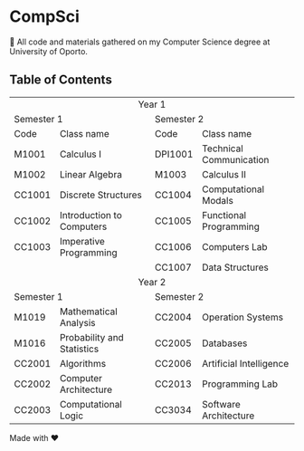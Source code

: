 # CompSci
:book: All code and materials gathered on my Computer Science degree at University  of Oporto.

## Table of Contents

<table>
  <!-- Year 1 -->
  <tr>
    <td colspan="4" style="text-align:center;">Year 1</td>
  </tr>

  <tr>
    <td colspan="2">Semester 1</td>
    <td colspan="2">Semester 2</td>
  </tr>
  
  <tr>
    <td colspan="1">Code</td>
    <td colspan="1">Class name</td>
    <td colspan="1">Code</td>
    <td colspan="1">Class name</td>
  </tr>
  
  <tr>
    <td colspan="1">M1001</td>
    <td colspan="1">Calculus I</td>
    <td colspan="1">DPI1001</td>
    <td colspan="1">Technical Communication</td>
  </tr>
  <tr>
    <td colspan="1">M1002</td>
    <td colspan="1">Linear Algebra</td>
    <td colspan="1">M1003</td>
    <td colspan="1">Calculus II</td>
  </tr>
  <tr>
    <td colspan="1">CC1001</td>
    <td colspan="1">Discrete Structures</td>
    <td colspan="1">CC1004</td>
    <td colspan="1">Computational Modals</td>
  </tr>
  <tr>
    <td colspan="1">CC1002</td>
    <td colspan="1">Introduction to Computers</td>
    <td colspan="1">CC1005</td>
    <td colspan="1">Functional Programming</td>
  </tr>
  <tr>
    <td colspan="1">CC1003</td>
    <td colspan="1">Imperative Programming</td>
    <td colspan="1">CC1006</td>
    <td colspan="1">Computers Lab</td>
  </tr>
  <tr>
    <td colspan="1"></td>
    <td colspan="1"></td>
    <td colspan="1">CC1007</td>
    <td colspan="1">Data Structures</td>
  </tr>
   
  <!-- Year 2 -->
  <tr>
    <td colspan="4" style="text-align:center;">Year 2</td>
  </tr>
  
  <tr>
    <td colspan="2">Semester 1</td>
    <td colspan="2">Semester 2</td>
  </tr>
  
  <tr>
    <td colspan="1">M1019</td>
    <td colspan="1">Mathematical Analysis</td>
    <td colspan="1">CC2004</td>
    <td colspan="1">Operation Systems</td>
  </tr>
  <tr>
    <td colspan="1">M1016</td>
    <td colspan="1">Probability and Statistics</td>
    <td colspan="1">CC2005</td>
    <td colspan="1">Databases</td>
  </tr>
  <tr>
    <td colspan="1">CC2001</td>
    <td colspan="1">Algorithms</td>
    <td colspan="1">CC2006</td>
    <td colspan="1">Artificial Intelligence</td>
  </tr>
  <tr>
    <td colspan="1">CC2002</td>
    <td colspan="1">Computer Architecture</td>
    <td colspan="1">CC2013</td>
    <td colspan="1">Programming Lab</td>
  </tr>
  <tr>
    <td colspan="1">CC2003</td>
    <td colspan="1">Computational Logic</td>
    <td colspan="1">CC3034</td>
    <td colspan="1">Software Architecture</td>
  </tr>
</table>

Made with :heart:
